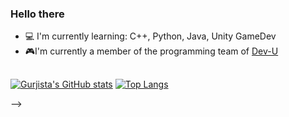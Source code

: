 ### Hello there

- 💻 I'm currently learning: C++, Python, Java, Unity GameDev
- 🎮I'm currently a member of the programming team of [Dev-U](https://dev-unifei.github.io/)

##
[![Gurjista's GitHub stats](https://github-readme-stats.vercel.app/api?username=Gurjista&hide=issues,stars&count_private=true&theme=tokyonight#gh-dark-mode-only)](https://github.com/Gurjista/github-readme-stats#gh-dark-mode-only) [![Top Langs](https://github-readme-stats.vercel.app/api/top-langs/?username=Gurjista&langs_count=8,theme=tokyonight#gh-dark-mode-only)](https://github.com/Gurjista/github-readme-stats#gh-dark-mode-only)



<!--
**Gurjista/gurjista** is a ✨ _special_ ✨ repository because its `README.md` (this file) appears on your GitHub profile.

Here are some ideas to get you started:

- 🔭 I’m currently working on ...
- 🌱 I’m currently learning ...
- 👯 I’m looking to collaborate on ...
- 🤔 I’m looking for help with ...
- 💬 Ask me about ...
- 📫 How to reach me: ...
- 😄 Pronouns: ...
- ⚡ Fun fact: ...
<!-- git stats -->
-->
